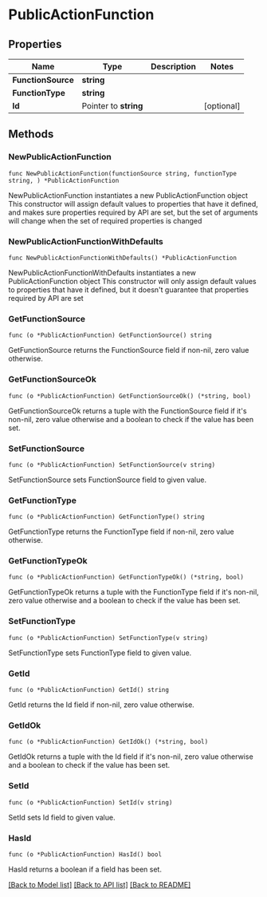 # PublicActionFunction

## Properties

Name | Type | Description | Notes
------------ | ------------- | ------------- | -------------
**FunctionSource** | **string** |  | 
**FunctionType** | **string** |  | 
**Id** | Pointer to **string** |  | [optional] 

## Methods

### NewPublicActionFunction

`func NewPublicActionFunction(functionSource string, functionType string, ) *PublicActionFunction`

NewPublicActionFunction instantiates a new PublicActionFunction object
This constructor will assign default values to properties that have it defined,
and makes sure properties required by API are set, but the set of arguments
will change when the set of required properties is changed

### NewPublicActionFunctionWithDefaults

`func NewPublicActionFunctionWithDefaults() *PublicActionFunction`

NewPublicActionFunctionWithDefaults instantiates a new PublicActionFunction object
This constructor will only assign default values to properties that have it defined,
but it doesn't guarantee that properties required by API are set

### GetFunctionSource

`func (o *PublicActionFunction) GetFunctionSource() string`

GetFunctionSource returns the FunctionSource field if non-nil, zero value otherwise.

### GetFunctionSourceOk

`func (o *PublicActionFunction) GetFunctionSourceOk() (*string, bool)`

GetFunctionSourceOk returns a tuple with the FunctionSource field if it's non-nil, zero value otherwise
and a boolean to check if the value has been set.

### SetFunctionSource

`func (o *PublicActionFunction) SetFunctionSource(v string)`

SetFunctionSource sets FunctionSource field to given value.


### GetFunctionType

`func (o *PublicActionFunction) GetFunctionType() string`

GetFunctionType returns the FunctionType field if non-nil, zero value otherwise.

### GetFunctionTypeOk

`func (o *PublicActionFunction) GetFunctionTypeOk() (*string, bool)`

GetFunctionTypeOk returns a tuple with the FunctionType field if it's non-nil, zero value otherwise
and a boolean to check if the value has been set.

### SetFunctionType

`func (o *PublicActionFunction) SetFunctionType(v string)`

SetFunctionType sets FunctionType field to given value.


### GetId

`func (o *PublicActionFunction) GetId() string`

GetId returns the Id field if non-nil, zero value otherwise.

### GetIdOk

`func (o *PublicActionFunction) GetIdOk() (*string, bool)`

GetIdOk returns a tuple with the Id field if it's non-nil, zero value otherwise
and a boolean to check if the value has been set.

### SetId

`func (o *PublicActionFunction) SetId(v string)`

SetId sets Id field to given value.

### HasId

`func (o *PublicActionFunction) HasId() bool`

HasId returns a boolean if a field has been set.


[[Back to Model list]](../README.md#documentation-for-models) [[Back to API list]](../README.md#documentation-for-api-endpoints) [[Back to README]](../README.md)


